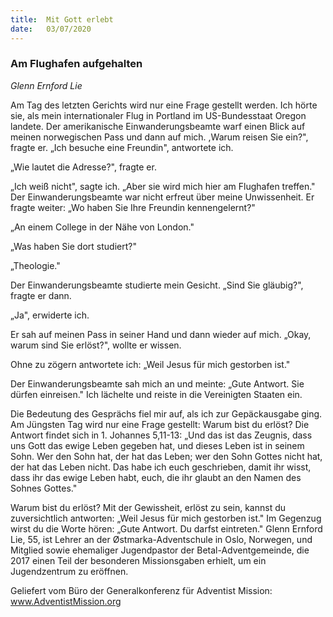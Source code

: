 ```yaml
---
title:  Mit Gott erlebt
date:   03/07/2020
---
```


### Am Flughafen aufgehalten

_Glenn Ernford Lie_

Am Tag des letzten Gerichts wird nur eine Frage gestellt werden. Ich hörte sie, als mein internationaler Flug in Portland im US-Bundesstaat Oregon landete. Der amerikanische Einwanderungsbeamte warf einen Blick auf meinen norwegischen Pass und dann auf mich. ,Warum reisen Sie ein?", fragte er. „Ich besuche eine Freundin", antwortete ich.

„Wie lautet die Adresse?", fragte er.

„Ich weiß nicht", sagte ich. „Aber sie wird mich hier am Flughafen treffen." Der Einwanderungsbeamte war nicht erfreut über meine Unwissenheit. Er fragte weiter: „Wo haben Sie Ihre Freundin kennengelernt?"

„An einem College in der Nähe von London."

„Was haben Sie dort studiert?"

„Theologie."

Der Einwanderungsbeamte studierte mein Gesicht. „Sind Sie gläubig?", fragte er dann.

„Ja", erwiderte ich.

Er sah auf meinen Pass in seiner Hand und dann wieder auf mich. „Okay, warum sind Sie erlöst?", wollte er wissen.

Ohne zu zögern antwortete ich: „Weil Jesus für mich gestorben ist."

Der Einwanderungsbeamte sah mich an und meinte: „Gute Antwort. Sie dürfen einreisen." Ich lächelte und reiste in die Vereinigten Staaten ein.

Die Bedeutung des Gesprächs fiel mir auf, als ich zur Gepäckausgabe ging. Am Jüngsten Tag wird nur eine Frage gestellt: Warum bist du erlöst? Die Antwort findet sich in 1. Johannes 5,11-13: „Und das ist das Zeugnis, dass uns Gott das ewige Leben gegeben hat, und dieses Leben ist in seinem Sohn. Wer den Sohn hat, der hat das Leben; wer den Sohn Gottes nicht hat, der hat das Leben nicht. Das habe ich euch geschrieben, damit ihr wisst, dass ihr das ewige Leben habt, euch, die ihr glaubt an den Namen des Sohnes Gottes."

Warum bist du erlöst? Mit der Gewissheit, erlöst zu sein, kannst du zuversichtlich antworten: „Weil Jesus für mich gestorben ist." Im Gegenzug wirst du die Worte hören: „Gute Antwort. Du darfst eintreten." Glenn Ernford Lie, 55, ist Lehrer an der Østmarka-Adventschule in Oslo, Norwegen, und Mitglied sowie ehemaliger Jugendpastor der Betal-Adventgemeinde, die 2017 einen Teil der besonderen Missionsgaben erhielt, um ein Jugendzentrum zu eröffnen.

Geliefert vom Büro der Generalkonferenz für Adventist Mission: www.AdventistMission.org
